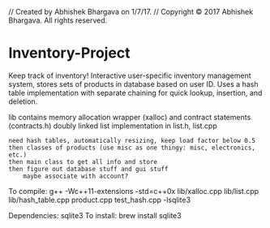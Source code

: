 //  Created by Abhishek Bhargava on 1/7/17.
//  Copyright © 2017 Abhishek Bhargava. All rights reserved.


# Inventory-Project
Keep track of inventory! Interactive user-specific inventory management system, stores sets of products in database based on user ID. Uses a hash table implementation with separate chaining for quick lookup, insertion, and deletion.

lib
    contains memory allocation wrapper (xalloc) and contract statements (contracts.h)
    doubly linked list implementation in list.h, list.cpp


    need hash tables, automatically resizing, keep load factor below 0.5
    then classes of products (use misc as one thingy: misc, electronics, etc.)
    then main class to get all info and store
    then figure out database stuff and gui stuff
        maybe associate with account?


To compile: g++ -Wc++11-extensions -std=c++0x lib/xalloc.cpp lib/list.cpp lib/hash_table.cpp product.cpp test_hash.cpp -lsqlite3

Dependencies: sqlite3
To install: brew install sqlite3


